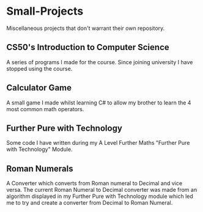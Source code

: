 # Small-Projects
Miscellaneous projects that don't warrant their own repository.
## CS50's Introduction to Computer Science
A series of programs I made for the course. Since joining university I have stopped using the course.
## Calculator Game
A small game I made whilst learning C# to allow my brother to learn the 4 most common math operators.
## Further Pure with Technology
Some code I have written during my A Level Further Maths "Further Pure with Technology" Module.
## Roman Numerals
A Converter which converts from Roman numeral to Decimal and vice versa. The current Roman Numeral to Decimal converter was made from an algorithm displayed in my Further Pure with Technology module which led me to try and create a converter from Decimal to Roman Numeral.
